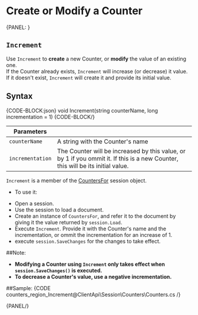 # Create or Modify a Counter  
{PANEL: }
## `Increment`  
Use `Increment` to **create** a new Counter, or **modify** the value of an existing one.  
If the Counter already exists, `Increment` will increase (or decrease) it value.  
If it doesn't exist, `Increment` will create it and provide its initial value.

## Syntax
{CODE-BLOCK:json}
void Increment(string counterName, long incrementation = 1)
{CODE-BLOCK/}

| Parameters | |
| ------------- | ------------- |
| `counterName` | A string with the Counter's name |
| `incrementation` | The Counter will be increased by this value, or by 1 if you ommit it. If this is a new Counter, this will be its initial value. |


`Increment` is a member of the [CountersFor](../../../client-api/session/counters/counters-overview#counter-management-methods-and-the--structure) session object.

*  To use it:  
  - Open a session.  
  - Use the session to load a document.  
  - Create an instance of `CountersFor`, and refer it to the document by giving it the value returned by `session.Load`.  
  - Execute `Increment`. Provide it with the Counter's name and the incrementation, or ommit the incrementation for an increase of 1.  
  - execute `session.SaveChanges` for the changes to take effect.  

##Note:
* **Modifying a Counter using `Increment` only takes effect when `session.SaveChanges()` is executed.**  
* **To decrease a Counter's value, use a negative incrementation.**  

##Sample:
{CODE counters_region_Increment@ClientApi\Session\Counters\Counters.cs /}

{PANEL/}
